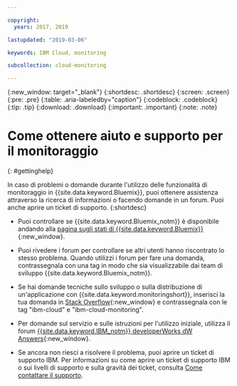 ```yaml
---

copyright:
  years: 2017, 2019

lastupdated: "2019-03-06"

keywords: IBM Cloud, monitoring

subcollection: cloud-monitoring

---
```


{:new_window: target="_blank"}
{:shortdesc: .shortdesc}
{:screen: .screen}
{:pre: .pre}
{:table: .aria-labeledby="caption"}
{:codeblock: .codeblock}
{:tip: .tip}
{:download: .download}
{:important: .important}
{:note: .note}


# Come ottenere aiuto e supporto per il monitoraggio
{: #gettinghelp}

In caso di problemi o domande durante l'utilizzo delle funzionalità di monitoraggio in {{site.data.keyword.Bluemix}}, puoi ottenere assistenza attraverso la ricerca di informazioni o facendo domande in un forum. Puoi anche aprire un ticket di supporto.
{:shortdesc}

* Puoi controllare se {{site.data.keyword.Bluemix_notm}} è disponibile andando alla [pagina sugli stati di {{site.data.keyword.Bluemix}}](https://developer.ibm.com/bluemix/support/#status){:new_window}.

* Puoi rivedere i forum per controllare se altri utenti hanno riscontrato lo stesso problema. Quando utilizzi i forum per fare una domanda, contrassegnala con una tag in modo che sia visualizzabile dai team di sviluppo {{site.data.keyword.Bluemix_notm}}.
<!--Insert the appropriate Stack Overflow tag for your service for <service_keyword> in URL and text below:  -->
  * Se hai domande tecniche sullo sviluppo o sulla distribuzione di un'applicazione con {{site.data.keyword.monitoringshort}}, inserisci la tua domanda in [Stack Overflow](http://stackoverflow.com/search?q=ibm-cloud-monitoring+ibm-cloud){:new_window} e contrassegnala con le tag "ibm-cloud" e "ibm-cloud-monitoring".
<!--Insert the appropriate dW Answers tag for your service for <service_keyword> in URL below:  -->
  * Per domande sul servizio e sulle istruzioni per l'utilizzo iniziale, utilizza il forum [{{site.data.keyword.IBM_notm}} developerWorks dW Answers](https://developer.ibm.com/answers/topics/ibm-cloud-monitoring/?smartspace=ibm-cloud){:new_window}.

* Se ancora non riesci a risolvere il problema, puoi aprire un ticket di supporto IBM. Per informazioni su come aprire un ticket di supporto IBM o sui livelli di supporto e sulla gravità dei ticket, consulta [Come contattare il supporto](/docs/get-support/howtogetsupport.html#getting-customer-support).

